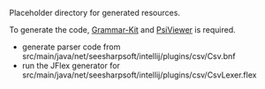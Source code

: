 Placeholder directory for generated resources.

To generate the code, [Grammar-Kit](https://plugins.jetbrains.com/plugin/6606-grammar-kit) and [PsiViewer](https://plugins.jetbrains.com/plugin/227-psiviewer) is required.
- generate parser code from src/main/java/net/seesharpsoft/intellij/plugins/csv/Csv.bnf
- run the JFlex generator for src/main/java/net/seesharpsoft/intellij/plugins/csv/CsvLexer.flex